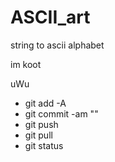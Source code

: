 # ASCII_art
 string to ascii alphabet

im koot

uWu

* git add -A 
* git commit -am ""
* git push
* git pull 
* git status

 